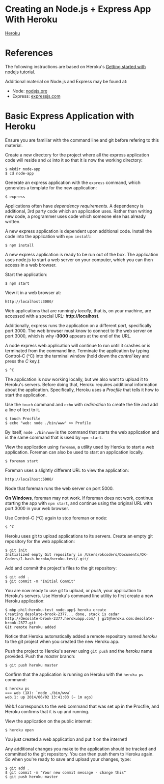 Creating an Node.js + Express App With Heroku
====

[Heroku](https://www.heroku.com/)  

# References

The following instructions are based on Heroku's [Getting started with nodejs](https://devcenter.heroku.com/articles/getting-started-with-nodejs) tutorial.

Additional material on Node.js and Express may be found at:

- Node: [nodejs.org](http://nodejs.org/)
- Express: [expressjs.com](http://expressjs.com/)

# Basic Express Application with Heroku

Ensure you are familiar with the command line and git before refering to this material.

Create a new directory for the project where all the express application code will reside and `cd` into it so that it is now the working directory:

	$ mkdir node-app
	$ cd node-app

Generate an express application with the `express` command, which generates a template for the new application:

	$ express

Applications often have *dependency requirements*. A dependency is additional, 3rd party code which an application uses. Rather than writing new code, a programmer uses code which someone else has already written.

A new express application is dependent upon additional code. Install the code into the application with `npm install`:

	$ npm install
	
A new express application is ready to be run out of the box. The application uses node.js to start a web server on your computer, which you can then access in a web browser.

Start the application:

	$ npm start

View it in a web browser at:

	http://localhost:3000/

Web applications that are runningly *locally*, that is, on your machine, are accessed with a special URL: **http://localhost**.

Additionally, express runs the application on a different *port*, specifically port 3000. The web browser must know to connect to the web server on port 3000, which is why **:3000** appears at the end of the URL.

A node express web application will continue to run until it crashes or is terminated from the command line. Terminate the application by typing Control-C (^C) into the terminal window (hold down the *control* key and press the *C* key.):

	$ ^C

The application is now working locally, but we also want to upload it to Heroku's servers. Before doing that, Heroku requires additional information about the application. Specifically, Heroku uses a *Procfile* that tells it how to start the application.

Use the `touch` command and `echo` with *redirection* to create the file and add a line of text to it.

	$ touch Procfile
	$ echo "web: node ./bin/www" >> Profile

By itself, `node ./bin/www` is the command that starts the web application and is the same command that is used by `npm start`.

View the application using `foreman`, a utility used by Heroku to start a  web application. Foreman can also be used to start an application locally.

	$ foreman start
	
Foreman uses a slightly different URL to view the application:

	http://localhost:5000/

Node that foreman runs the web server on port 5000.

**On Windows**, foreman may not work. If foreman does not work, continue starting the app with `npm start`, and continue using the original URL with port 3000 in your web browser.

<!--
The command may not work becuase Heroku does not set up the foreman program correctly. If foreman doesn't work on Windows, modify the *PATH variable* to let Git Bash know where foreman is.

Follow the instructions here to modify your *System Path* variable: [how-to-set-the-windows-path-in-windows-7](http://geekswithblogs.net/renso/archive/2009/10/21/how-to-set-the-windows-path-in-windows-7.aspx)

You need to add the following text to your path variable: `;C:\Program Files (x86)\Heroku\ruby-1.9.2\bin`, including that semicolon at the beginning.

Restart Git Bash for the changes to your path to take effect. The terminal should now be able to find foreman:

	$ which foreman
	/c/Program Files (x86)/Heroku/ruby-1.9.2/bin/foreman

It's possible that foreman will still not work. Execute `foreman` in the console. If there is an error about a *bad interpreter*, install an older version of foreman. The error looks like:

	$ foreman start
	sh.exe": /c/Program Files (x86)/Heroku/ruby-1.9.2/bin/foreman: "c:/Program: bad interpreter: No such file or directory
	
Install an older version of foreman with:

	$ gem uninstall foreman
	$ gem install foreman -v 0.61

Type `Y` and press enter when asked if you want to remove the executable.

If you cannot get foreman working on Windows, continue to start the web application with `npm start`.
-->

Use Control-C (^C) again to stop foreman or node:

	$ ^C

Heroku uses git to upload applications to its servers. Create an empty git repository for the web application:

	$ git init
	Initialized empty Git repository in /Users/okcoders/Documents/OK-Coders/1-bash-heroku/heroku-test/.git/
	
Add and commit the project's files to the git repository:

	$ git add .
	$ git commit -m "Initial Commit"
	
You are now ready to use git to upload, or *push*, your application to Heroku's servers. Use Heroku's command line utility to first create a new Heroku application:

	$ mbp-phil:heroku-test node-app$ heroku create
	Creating desolate-brook-2377... done, stack is cedar
	http://desolate-brook-2377.herokuapp.com/ | git@heroku.com:desolate-brook-2377.git
	Git remote heroku added

Notice that Heroku automatically added a remote repository named *heroku* to the git project when you created the new Heroku app.

Push the project to Heroku's server using `git push` and the *heroku* name provided. Push the *master* branch:

	$ git push heroku master
	
Confirm that the application is running on Heroku with the `heroku ps` command:

	$ heroku ps
	=== web (1X): `node ./bin/www`
	web.1: up 2014/06/02 13:41:03 (~ 1m ago)

*Web.1* corresponds to the web command that was set up in the Procfile, and Heroku confirms that it is up and running. 

View the application on the public internet:

	$ heroku open
	
You just created a web application and put it on the internet!

Any additional changes you make to the application should be tracked and committed to the git repository. You can then push them to Heroku again. So when you're ready to save and upload your changes, type:
	
	$ git add .
	$ git commit -m "Your new commit message - change this"
	$ git push heroku master
